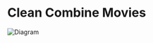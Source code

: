 #  Clean Combine Movies


![Diagram](https://raw.githubusercontent.com/ronanrodrigo/CleanCombine-Movies/media/CleanCombineDiagrams.png)
